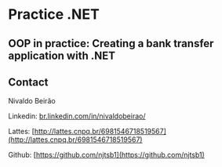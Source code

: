 # Practice .NET

## OOP in practice: Creating a bank transfer application with .NET

## Contact

Nivaldo Beirão

Linkedin:  [br.linkedin.com/in/nivaldobeirao/](http://br.linkedin.com/in/nivaldobeirao/)

Lattes:  [http://lattes.cnpq.br/6981546718519567](http://lattes.cnpq.br/6981546718519567)

Github:  [https://github.com/njtsb1](https://github.com/njtsb1)
